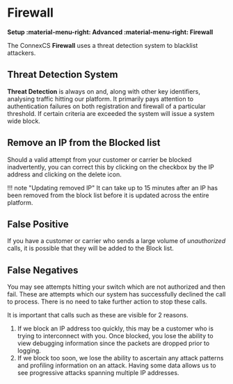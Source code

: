 # Firewall
**Setup :material-menu-right: Advanced :material-menu-right: Firewall**

The ConnexCS **Firewall** uses a threat detection system to blacklist attackers.

## Threat Detection System
**Threat Detection** is always on and, along with other key identifiers, analysing traffic hitting our platform. It primarily pays attention to authentication failures on both registration and firewall of a particular threshold. If certain criteria are exceeded the system will issue a system wide block.

## Remove an IP from the Blocked list
Should a valid attempt from your customer or carrier be blocked inadvertently, you can correct this by clicking on the checkbox by the IP address and clicking on the delete icon.

!!! note "Updating removed IP"
    It can take up to 15 minutes after an IP has been removed from the block list before it is updated across the entire platform.

## False Positive
If you have a customer or carrier who sends a large volume of *unauthorized* calls, it is possible that they will be added to the Block list.

## False Negatives
You may see attempts hitting your switch which are not authorized and then fail. These are attempts which our system has successfully declined the call to process. There is no need to take further action to stop these calls.

It is important that calls such as these are visible for 2 reasons.

1. If we block an IP address too quickly, this may be a customer who is trying to interconnect with you. Once blocked, you lose the ability to view debugging information since the packets are dropped prior to logging.
2. If we block too soon, we lose the ability to ascertain any attack patterns and profiling information on an attack. Having some data allows us to see progressive attacks spanning multiple IP addresses.



